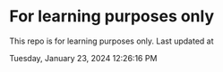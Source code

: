 # For learning purposes only
This repo is for learning purposes only.
Last updated at

Tuesday, January 23, 2024 12:26:16 PM

